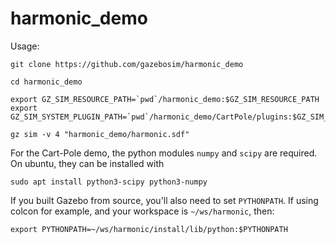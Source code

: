 # harmonic_demo

Usage:

```
git clone https://github.com/gazebosim/harmonic_demo

cd harmonic_demo

export GZ_SIM_RESOURCE_PATH=`pwd`/harmonic_demo:$GZ_SIM_RESOURCE_PATH
export GZ_SIM_SYSTEM_PLUGIN_PATH=`pwd`/harmonic_demo/CartPole/plugins:$GZ_SIM_SYSTEM_PLUGIN_PATH 

gz sim -v 4 "harmonic_demo/harmonic.sdf"
```

For the Cart-Pole demo, the python modules `numpy` and `scipy` are required. On ubuntu, they can be installed with

```
sudo apt install python3-scipy python3-numpy
```

If you built Gazebo from source, you'll also need to set `PYTHONPATH`. If using colcon for example, and your workspace 
is `~/ws/harmonic`, then:

```
export PYTHONPATH=~/ws/harmonic/install/lib/python:$PYTHONPATH
```
